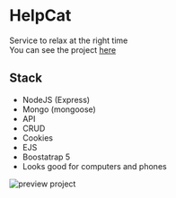 # HelpCat
Service to relax at the right time  
You can see the project <a href="https://cat2help.herokuapp.com/" target="_blank">here</a>

## Stack
- NodeJS (Express)
- Mongo (mongoose)
- API
- CRUD
- Cookies
- EJS
- Boostatrap 5
- Looks good for computers and phones

![preview project](https://i2.piccy.info/i9/6f47e2092053a6f0178bffe289455b68/1645459229/79387/1459340/image_2022_02_21_17_57_27.jpg)
